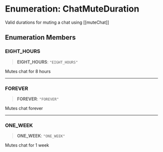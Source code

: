 # Enumeration: ChatMuteDuration

Valid durations for muting a chat using [[muteChat]]

## Enumeration Members

### EIGHT\_HOURS

> **EIGHT\_HOURS**: `"EIGHT_HOURS"`

Mutes chat for 8 hours

***

### FOREVER

> **FOREVER**: `"FOREVER"`

Mutes chat forever

***

### ONE\_WEEK

> **ONE\_WEEK**: `"ONE_WEEK"`

Mutes chat for 1 week
